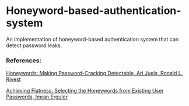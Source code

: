 # Honeyword-based-authentication-system

An implementation of honeyword-based authentication system that can detect password leaks.

<h3>References:</h3>

<a href="https://people.csail.mit.edu/rivest/pubs/JR13.pdf"> Honeywords:
Making Password-Cracking Detectable, Ari Juels, Ronald L. Rivest </a>

<a href="https://ieeexplore.ieee.org/document/7047759"> Achieving Flatness: Selecting the Honeywords from Existing User Passwords, Imran Erguler </a>

